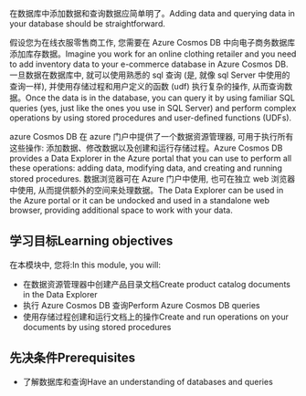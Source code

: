 <span data-ttu-id="bcd38-101">在数据库中添加数据和查询数据应简单明了。</span><span class="sxs-lookup"><span data-stu-id="bcd38-101">Adding data and querying data in your database should be straightforward.</span></span> 

<span data-ttu-id="bcd38-102">假设您为在线衣服零售商工作, 您需要在 Azure Cosmos DB 中向电子商务数据库添加库存数据。</span><span class="sxs-lookup"><span data-stu-id="bcd38-102">Imagine you work for an online clothing retailer and you need to add inventory data to your e-commerce database in Azure Cosmos DB.</span></span> <span data-ttu-id="bcd38-103">一旦数据在数据库中, 就可以使用熟悉的 sql 查询 (是, 就像 sql Server 中使用的查询一样), 并使用存储过程和用户定义的函数 (udf) 执行复杂的操作, 从而查询数据。</span><span class="sxs-lookup"><span data-stu-id="bcd38-103">Once the data is in the database, you can query it by using familiar SQL queries (yes, just like the ones you use in SQL Server) and perform complex operations by using stored procedures and user-defined functions (UDFs).</span></span>

<span data-ttu-id="bcd38-104">azure Cosmos DB 在 azure 门户中提供了一个数据资源管理器, 可用于执行所有这些操作: 添加数据、修改数据以及创建和运行存储过程。</span><span class="sxs-lookup"><span data-stu-id="bcd38-104">Azure Cosmos DB provides a Data Explorer in the Azure portal that you can use to perform all these operations: adding data, modifying data, and creating and running stored procedures.</span></span> <span data-ttu-id="bcd38-105">数据浏览器可在 Azure 门户中使用, 也可在独立 web 浏览器中使用, 从而提供额外的空间来处理数据。</span><span class="sxs-lookup"><span data-stu-id="bcd38-105">The Data Explorer can be used in the Azure portal or it can be undocked and used in a standalone web browser, providing additional space to work with your data.</span></span>

## <a name="learning-objectives"></a><span data-ttu-id="bcd38-106">学习目标</span><span class="sxs-lookup"><span data-stu-id="bcd38-106">Learning objectives</span></span>

<span data-ttu-id="bcd38-107">在本模块中, 您将:</span><span class="sxs-lookup"><span data-stu-id="bcd38-107">In this module, you will:</span></span>

- <span data-ttu-id="bcd38-108">在数据资源管理器中创建产品目录文档</span><span class="sxs-lookup"><span data-stu-id="bcd38-108">Create product catalog documents in the Data Explorer</span></span>
- <span data-ttu-id="bcd38-109">执行 Azure Cosmos DB 查询</span><span class="sxs-lookup"><span data-stu-id="bcd38-109">Perform Azure Cosmos DB queries</span></span>
- <span data-ttu-id="bcd38-110">使用存储过程创建和运行文档上的操作</span><span class="sxs-lookup"><span data-stu-id="bcd38-110">Create and run operations on your documents by using stored procedures</span></span>

## <a name="prerequisites"></a><span data-ttu-id="bcd38-111">先决条件</span><span class="sxs-lookup"><span data-stu-id="bcd38-111">Prerequisites</span></span>

- <span data-ttu-id="bcd38-112">了解数据库和查询</span><span class="sxs-lookup"><span data-stu-id="bcd38-112">Have an understanding of databases and queries</span></span>
